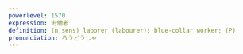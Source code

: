 ```yaml
---
powerlevel: 1570
expression: 労働者
definition: (n,sens) laborer (labourer); blue-collar worker; (P)
pronunciation: ろうどうしゃ
---
```

